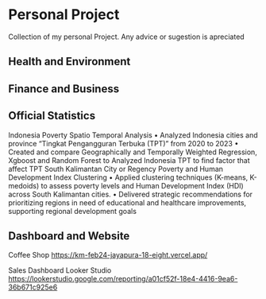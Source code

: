 # Personal Project
Collection of my personal Project. Any advice or sugestion is apreciated  

## Health and Environment

## Finance and Business

## Official Statistics
Indonesia Poverty Spatio Temporal Analysis
•	Analyzed Indonesia cities and province “Tingkat Pengangguran Terbuka (TPT)” from 2020 to 2023 
•	Created and compare Geographically and Temporally Weighted Regression, Xgboost and Random Forest to Analyzed Indonesia TPT to find factor that affect TPT
South Kalimantan City or Regency Poverty and Human Development Index Clustering
•	Applied clustering techniques (K-means, K-medoids) to assess poverty levels and Human Development Index (HDI) across South Kalimantan cities.
•	Delivered strategic recommendations for prioritizing regions in need of educational and healthcare improvements, supporting regional development goals

## Dashboard and Website
Coffee Shop
https://km-feb24-jayapura-18-eight.vercel.app/

Sales Dashboard Looker Studio
https://lookerstudio.google.com/reporting/a01cf52f-18e4-4416-9ea6-36b671c925e6
